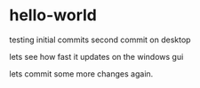 # hello-world
testing initial commits
second commit on desktop

lets see how fast it updates on the windows gui


lets commit some more changes again. 

